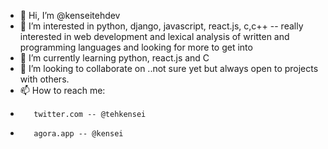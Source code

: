 - 👋 Hi, I’m @kenseitehdev
- 👀 I’m interested in python, django, javascript, react.js, c,c++ -- really interested in web development and lexical analysis of written and programming languages and looking for more to get into 
- 🌱 I’m currently learning python, react.js and C
- 💞️ I’m looking to collaborate on ..not sure yet but always open to projects with others.
- 📫 How to reach me:
-        twitter.com -- @tehkensei
-        agora.app -- @kensei

<!---
kenseitehdev/kenseitehdev is a ✨ special ✨ repository because its `README.md` (this file) appears on your GitHub profile.
You can click the Preview link to take a look at your changes.
--->
